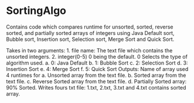 # SortingAlgo
Contains code which compares runtime for unsorted, sorted, reverse sorted, and partially sorted arrays of integers using Java Default sort, Bubble sort, Insertion sort, Selection sort, Merge Sort and Quick Sort. 

Takes in two arguments:
    1. file name: The text file which contains the unsorted integers. 
    2. integer(0-5) 0 being the default. 0 Selects the type of algorithm used. 
        a. 0: Java Default
        b. 1: Bubble Sort
        c. 2: Selection Sort
        d. 3: Insertion Sort
        e. 4: Merge Sort
        f. 5: Quick Sort
Outputs: Name of array used 
         4 runtimes for 
                a. Unsorted array from the text file.
                b. Sorted array from the text file.
                c. Reverse Sorted array from the text file.
                d. Partially Sorted array: 90% Sorted.
Writes fours txt file:
        1.txt, 2.txt, 3.txt and 4.txt contains sorted array.










